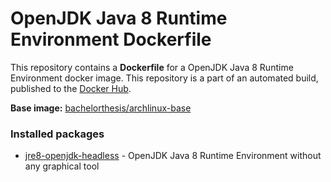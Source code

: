 # OpenJDK Java 8 Runtime Environment Dockerfile

This repository contains a **Dockerfile** for a OpenJDK Java 8 Runtime Environment docker image. This repository is a part of an automated build, published to the [Docker Hub][docker_hub_repository].

**Base image:** [bachelorthesis/archlinux-base][docker_hub_base_image]

[docker_hub_repository]: https://registry.hub.docker.com/u/bachelorthesis/java/
[docker_hub_base_image]: https://registry.hub.docker.com/u/bachelorthesis/archlinux-base/

### Installed packages

* [jre8-openjdk-headless][jre8-openjdk-headless] - OpenJDK Java 8 Runtime Environment without any graphical tool

[jre8-openjdk-headless]: https://www.archlinux.org/packages/extra/x86_64/jre8-openjdk-headless/